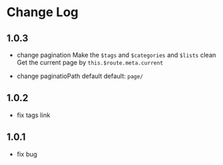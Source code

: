 # Change Log

## 1.0.3
- change pagination
Make the `$tags` and `$categories` and `$lists` clean
Get the current page by `this.$route.meta.current`

- change paginatioPath default
default: `page/`

## 1.0.2
- fix tags link

## 1.0.1
- fix bug
